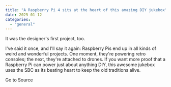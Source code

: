 ```yaml
---
title: "A Raspberry Pi 4 sits at the heart of this amazing DIY jukebox"
date: 2025-01-12
categories: 
  - "general"
---
```


It was the designer's first project, too.

I've said it once, and I'll say it again: Raspberry Pis end up in all kinds of weird and wonderful projects. One moment, they're powering retro consoles; the next, they're attached to drones. If you want more proof that a Raspberry Pi can power just about anything DIY, this awesome jukebox uses the SBC as its beating heart to keep the old traditions alive.

Go to Source

